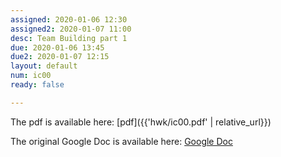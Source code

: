 ```yaml
---
assigned: 2020-01-06 12:30
assigned2: 2020-01-07 11:00
desc: Team Building part 1
due: 2020-01-06 13:45
due2: 2020-01-07 12:15
layout: default
num: ic00
ready: false

---
```


The pdf is available here: [pdf]({{'hwk/ic00.pdf' | relative_url}})

The original Google Doc is available here: [Google Doc](https://docs.google.com/document/d/1wznCVGVwWPRnnbBur_X1Q9KLGUytUv7QRxD77gzOWf8/edit?usp=sharing)
